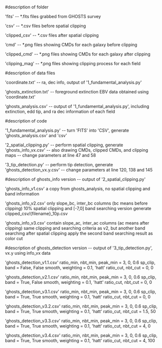 #description of folder

'fits' -- *.fits files grabbed from GHOSTS survey

'csv' -- *.csv files before spatial clipping

'clipped_csv' -- *.csv files after spatial clipping

‘cmd' -- *.png files showing CMDs for each galaxy before clipping

'clipped_cmd' -- *.png files showing CMDs for each galaxy after clipping

'clipping_mag' -- *.png files showing clipping process for each field


#description of data files

'coordinate.txt' -- ra, dec info, output of '1_fundamental_analysis.py'

'ghosts_extinction.txt' -- foreground extinction EBV data obtained using 'coordinate.txt'

'ghosts_analysis.csv' -- output of '1_fundamental_analysis.py', including extinction, edd tip, and ra dec information of each field


#description of code

'1_fundamental_analysis.py' -- turn 'FITS' into 'CSV', generate 'ghosts_analysis.csv' and 'csv'

'2_spatial_clipping.py' -- perform spatial clipping, generate 'ghosts_info_vx.csv'
			-- also drawing CMDs, clipped CMDs, and clipping maps
			-- change parameters at line 47 and 58

'3_tip_detection.py' -- perform tip detection, generate 'ghosts_detection_vx.y.csv'
		     -- change parameters at line 120, 138 and 145


#description of ghosts_info version -- output of '2_spatial_clipping.py'

'ghosts_info_v1.csv'
	a copy from ghosts_analysis, no spatial clipping and band information

'ghosts_info_v2.csv'
	only slope_bc, inter_bc columns (bc means before clipping)
	10% spatial clipping and [-7,0] band searching version
	generate clipped_csv/{filename}_10p.csv

'ghosts_info_v3.csv'
	contain slope_ac, inter_ac columns (ac means after clipping)
	same clipping and searching criteria as v2, but another band searching after spatial clipping
	apply the second band searching result as color cut


#description of ghosts_detection version -- output of '3_tip_detection.py', vx.y using info_vx data

'ghosts_detection_v1.1.csv'
	ratio_min, nbt_min, peak_min = 3, 0, 0.6
	sp_clip, band = False, False
	smooth, weighting = 0.1, 'hatt'
	ratio_cut, nbt_cut = 0, 0

'ghosts_detection_v2.1.csv'
	ratio_min, nbt_min, peak_min = 3, 0, 0.6
	sp_clip, band = True, False
	smooth, weighting = 0.1, 'hatt'
	ratio_cut, nbt_cut = 0, 0

'ghosts_detection_v3.1.csv'
	ratio_min, nbt_min, peak_min = 3, 0, 0.6
	sp_clip, band = True, True
	smooth, weighting = 0.1, 'hatt'
	ratio_cut, nbt_cut = 0, 0

'ghosts_detection_v3.2.csv'
	ratio_min, nbt_min, peak_min = 3, 0, 0.6
	sp_clip, band = True, True
	smooth, weighting = 0.1, 'hatt'
	ratio_cut, nbt_cut = 1.5, 50

'ghosts_detection_v3.3.csv'
	ratio_min, nbt_min, peak_min = 3, 0, 0.6
	sp_clip, band = True, True
	smooth, weighting = 0.1, 'hatt'
	ratio_cut, nbt_cut = 4, 0

'ghosts_detection_v3.4.csv'
	ratio_min, nbt_min, peak_min = 3, 0, 0.6
	sp_clip, band = True, True
	smooth, weighting = 0.1, 'hatt'
	ratio_cut, nbt_cut = 4, 100
